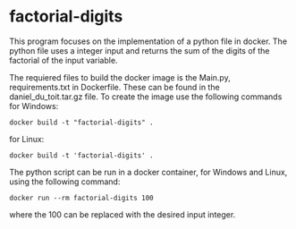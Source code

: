 # factorial-digits
This program focuses on the implementation of a python file in docker. The python file uses a integer input and returns the sum of the digits of the factorial of the input variable.

The requiered files to build the docker image is the Main.py, requirements.txt in Dockerfile. These can be found in the daniel_du_toit.tar.gz file. To create the image use the following commands  
for Windows:
```
docker build -t "factorial-digits" .
```
for Linux:
```
docker build -t 'factorial-digits' .
```

The python script can be run in a docker container, for Windows and Linux, using the following command:
```
docker run --rm factorial-digits 100
```
where the 100 can be replaced with the desired input integer.
